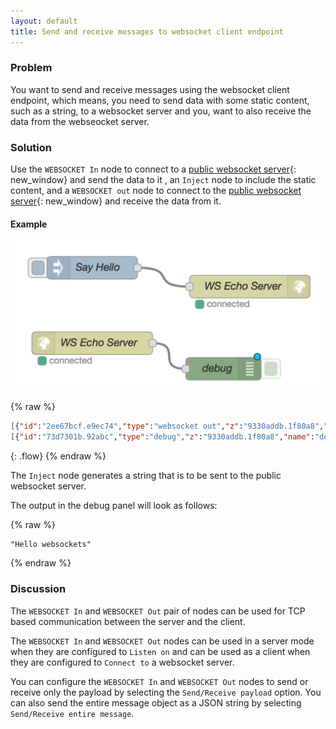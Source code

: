 ```yaml
---
layout: default
title: Send and receive messages to websocket client endpoint
---
```


### Problem

You want to send and receive messages using the websocket client endpoint, which means, you need to send data with some static
content, such as a string, to a websocket server and you, want to also receive the data from the webseocket server.

### Solution

Use the <code class="node">WEBSOCKET In</code> node to connect to a [public websocket server](https://www.websocket.org/echo.html){: new_window} and send the data to it , an <code class="node">Inject</code> node to include the static content, and a
<code class="node">WEBSOCKET out</code> node to connect to the [public websocket server](https://www.websocket.org/echo.html){: new_window} and receive the data from it.

#### Example

![](/images/websockets/websockets-flow-001.png)

{% raw %}
~~~json
[{"id":"2ee67bcf.e9ec74","type":"websocket out","z":"9330addb.1f80a8","name":"WS Echo Server","server":"","client":"ddf9ced0.198cd8","x":359.5,"y":142,"wires":[]},{"id":"4ad89394.6cb89c","type":"inject","z":"9330addb.1f80a8","name":"Say Hello","topic":"","payload":"Hello websockets","payloadType":"str","repeat":"","crontab":"","once":false,"x":150.5,"y":117,"wires":[["2ee67bcf.e9ec74"]]},{"id":"ddf9ced0.198cd8","type":"websocket-client","z":"","path":"ws://echo.websocket.org","wholemsg":"false"}]
[{"id":"73d7301b.92abc","type":"debug","z":"9330addb.1f80a8","name":"debug","active":true,"console":"false","complete":"payload","x":324.5,"y":251,"wires":[]},{"id":"92491c57.ff3888","type":"websocket in","z":"9330addb.1f80a8","name":"WS Echo Server","server":"","client":"ddf9ced0.198cd8","x":150.5,"y":217,"wires":[["73d7301b.92abc"]]},{"id":"ddf9ced0.198cd8","type":"websocket-client","z":"","path":"ws://echo.websocket.org","wholemsg":"false"}]
~~~
{: .flow}
{% endraw %}

The <code class="node">Inject</code> node generates a string that is to be sent to the public websocket server.

The output in the debug panel will look as follows:

{% raw %}
~~~text
"Hello websockets"
~~~
{% endraw %}

### Discussion

The <code class="node">WEBSOCKET In</code> and <code class="node">WEBSOCKET Out</code>
pair of nodes can be used for TCP based communication between the server and the client.

The <code class="node">WEBSOCKET In</code> and <code class="node">WEBSOCKET Out</code> nodes can be used in a server mode when they are configured to `Listen on` and can be used as a client when they are configured to `Connect to` a websocket server.

You can configure the <code class="node">WEBSOCKET In</code> and <code class="node">WEBSOCKET Out</code> nodes to send or receive only the payload by selecting the `Send/Receive payload` option. You can also send the entire message object as a JSON string by selecting `Send/Receive entire message`.
